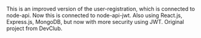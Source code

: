 This is an improved version of the user-registration, which is connected to node-api. Now this is connected to node-api-jwt. Also using React.js, Express.js, MongoDB, but now with more security using JWT. Original project from DevClub.
